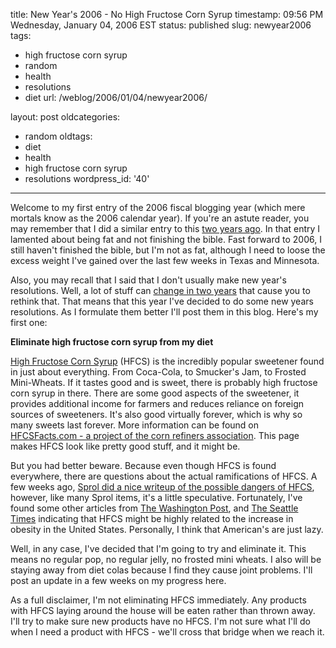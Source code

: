 title: New Year's 2006 - No High Fructose Corn Syrup
timestamp: 09:56 PM Wednesday, January 04, 2006 EST
status: published
slug: newyear2006
tags:
- high fructose corn syrup
- random
- health
- resolutions
- diet
url: /weblog/2006/01/04/newyear2006/

layout: post
oldcategories:
- random
oldtags:
- diet
- health
- high fructose corn syrup
- resolutions
wordpress_id: '40'

---

Welcome to my first entry of the 2006 fiscal blogging year (which mere mortals
know as the 2006 calendar year).  If you're an astute reader, you may remember
that I did a similar entry to this [two years ago](/weblog/2004/01/newYear2004).  In that entry I lamented about being fat and not finishing the
bible.  Fast forward to 2006, I still haven't finished the bible, but I'm not
as fat, although I need to loose the excess weight I've gained over the
last few weeks in Texas and Minnesota.

Also, you may recall that I said that I don't usually make new year's
resolutions.  Well, a lot of stuff can [change in two years](/photos/wedding) that cause you to rethink that.  That means that this
year I've decided to do some new years resolutions.  As I formulate them
better I'll post them in this blog.  Here's my first one:

**Eliminate high fructose corn syrup from my diet**

[High Fructose Corn Syrup](http://en.wikipedia.org/wiki/High_fructose_corn_syrup) (HFCS) is the incredibly popular sweetener found in just about everything.
From Coca-Cola, to Smucker's Jam, to Frosted Mini-Wheats.  If it tastes good
and is sweet, there is probably high fructose corn syrup in there.  There are
some good aspects of the sweetener, it provides additional income for farmers
and reduces reliance on foreign sources of sweeteners.  It's also good
virtually forever, which is why so many sweets last forever.  More information
can be found on [HFCSFacts.com - a project
of the corn refiners association](http://www.hfcsfacts.com/).  This page makes HFCS look like pretty
good stuff, and it might be.

But you had better beware.  Because even though HFCS is found everywhere,
there are questions about the actual ramifications of HFCS.  A few weeks ago,
[Sprol did a nice writeup of the possible
dangers of HFCS](http://www.sprol.com/?p=236), however, like many Sprol items, it's a little speculative.
Fortunately, I've found some other articles from [The Washington Post](http://www.washingtonpost.com/ac2/wp-dyn/A8003-2003Mar10?language=printer),
and [The Seattle Times](http://seattletimes.nwsource.com/html/health/2002658491_healthsyrup04.html) indicating that HFCS might be highly related
to the increase in obesity in the United States.  Personally, I think that
American's are just lazy.

Well, in any case, I've decided that I'm going to try and eliminate it.  This
means no regular pop, no regular jelly, no frosted mini wheats.  I also will
be staying away from diet colas because I find they cause joint problems.  I'll
post an update in a few weeks on my progress here.

As a full disclaimer, I'm not eliminating HFCS immediately.  Any products with
HFCS laying around the house will be eaten rather than thrown away.  I'll try
to make sure new products have no HFCS.  I'm not sure what I'll do when I need
a product with HFCS - we'll cross that bridge when we reach it.
